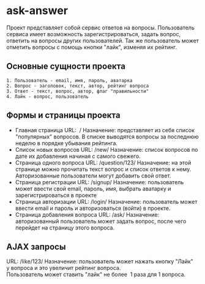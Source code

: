 # ask-answer
Проект представляет собой сервис ответов на вопросы. Пользователь сервиса имеет возможность зарегистрироваться, задать вопрос, ответить на вопросы других пользователей. Так же пользователь может отметить вопросы с помощь кнопки "лайк", изменяя их рейтинг.
## Основные сущности проекта
    1. Пользователь - email, имя, пароль, аватарка
    2. Вопрос - заголовок, текст, автор, рейтинг вопроса
    3. Ответ - текст, вопрос, автор, флаг "правильности"
    4. Лайк - вопрос, пользователь
## Формы и страницы проекта
* Главная страница
URL:  /
Назначение: представляет из себя список "популярных" вопросов. В списке выводятся вопросы за последнюю неделю в порядке убывания рейтинга.
* Список новых вопросов
URL: /new/
Назначение: список вопросов по дате их добавления начиная с самого свежего.
* Страница одного вопроса
URL: /question/123/
Назначение: на этой странице можно прочитать текст вопрос и список ответов к нему. Авторизованные пользователи могут добавить свой ответ.
* Страница регистрации
URL: /signup/
Назначение: пользователь может ввести свой email, пароль, имя, выбрать аватарку и зарегистрироваться в проекте
* Страница авторизации
URL: /login/
Назначение: пользователь может ввести email и пароль и авторизоваться (войти) в проекте.
* Страница добавления вопроса
URL: /ask/
Назначение: авторизованный пользователь может задать вопрос, после чего перейдет на страницу этого вопроса.
## AJAX запросы
URL: /like/123/
Назначение: пользователь может нажать кнопку "Лайк" у вопроса и это увеличит рейтинг вопроса. Пользователь может ставить "лайк" не более  1 раза для 1 вопроса.